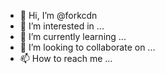 - 👋 Hi, I’m @forkcdn
- 👀 I’m interested in ...
- 🌱 I’m currently learning ...
- 💞️ I’m looking to collaborate on ...
- 📫 How to reach me ...

<!---
forkcdn/forkcdn is a ✨ special ✨ repository because its `README.md` (this file) appears on your GitHub profile.
You can click the Preview link to take a look at your changes.
--->
